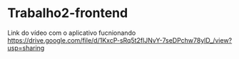 # Trabalho2-frontend

Link do vídeo com o aplicativo fucnionando
https://drive.google.com/file/d/1KxcP-sRq5t2flJNvY-7seDPchw78ylD_/view?usp=sharing
